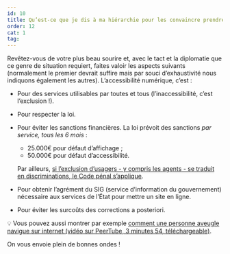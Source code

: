 ```yaml
---
id: 10
title: Qu’est-ce que je dis à ma hiérarchie pour les convaincre prendre en compte l’accessibilité ?
order: 12
cat: 1
tag:
---
```

Revêtez-vous de votre plus beau sourire et, avec le tact et la diplomatie que ce genre de situation requiert, faites valoir les aspects suivants (normalement le premier devrait suffire mais par souci d’exhaustivité nous indiquons également les autres). L’accessibilité numérique, c’est&nbsp;:

- Pour des services utilisables par toutes et tous (l’inaccessibilité, c’est l’exclusion&nbsp;!).
- Pour respecter la loi.
- Pour éviter les sanctions financières.
    La loi prévoit des sanctions *par service, tous les 6 mois*&nbsp;:
    - 25.000€ pour défaut d’affichage&nbsp;;
    - 50.000€ pour défaut d’accessibilité. 
    
    Par ailleurs, [si l’exclusion d’usagers -&nbsp;y compris les agents&nbsp;- se traduit en discriminations, le Code pénal s’applique](https://www.legifrance.gouv.fr/codes/article_lc/LEGIARTI000033975382/2020-12-16).
    
- Pour obtenir l’agrément du SIG (service d’information du gouvernement) nécessaire aux services de l’État pour mettre un site en ligne.
- Pour éviter les surcoûts des corrections a posteriori.


<div class="fr-callout fr-callout--purple-glycine fr-mt-4w">
        <p class="fr-callout__text"><span aria-hidden="true">💡</span> Vous pouvez aussi montrer par exemple <a href="(https://tube.numerique.gouv.fr/w/s5rnZ2HnmgLkMq9WaVU57v" target="_blank" title="comment une personne aveugle navigue sur internet (vidéo sur PeerTube, 3 minutes 54, téléchargeable) - nouvelle fenêtre" rel="nofollow noopener noreferrer">comment une personne aveugle navigue sur internet (vidéo sur PeerTube, 3 minutes 54, téléchargeable)</a>.</p>
</div>


On vous envoie plein de bonnes ondes&nbsp;!
